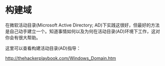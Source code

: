 # 构建域
在微软活动目录(Microsoft Active Directory; AD)下实践这很好，但最好的方法是自己动手建立一个。知道事情如何以及为何在活动目录(AD)环境下工作，这对你会有很大帮助。

这里可以查看构建活动目录(AD)指导：

http://thehackerplaybook.com/Windows_Domain.htm
